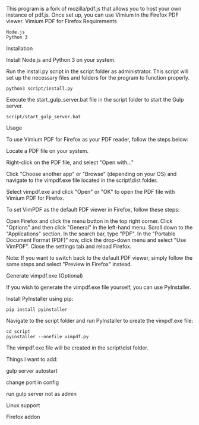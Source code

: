 This program is a fork of mozilla/pdf.js that allows you to host your own instance of pdf.js. Once set up, you can use Vimium in the Firefox PDF viewer.
Vimium PDF for Firefox
Requirements

    Node.js
    Python 3

Installation

 Install Node.js and Python 3 on your system.

 Run the install.py script in the script folder as administrator. This script will set up the necessary files and folders for the program to function properly.


    python3 script/install.py

 Execute the start_gulp_server.bat file in the script folder to start the Gulp server.



    script/start_gulp_server.bat

Usage

To use Vimium PDF for Firefox as your PDF reader, follow the steps below:

   Locate a PDF file on your system.

   Right-click on the PDF file, and select "Open with..."

   Click "Choose another app" or "Browse" (depending on your OS) and navigate to the vimpdf.exe file located in the script\dist folder.

   Select vimpdf.exe and click "Open" or "OK" to open the PDF file with Vimium PDF for Firefox.
    
To set VimPDF as the default PDF viewer in Firefox, follow these steps:

   Open Firefox and click the menu button in the top right corner.
   Click "Options" and then click "General" in the left-hand menu.
   Scroll down to the "Applications" section.
   In the search bar, type "PDF".
   In the "Portable Document Format (PDF)" row, click the drop-down menu and select "Use VimPDF".
   Close the settings tab and reload Firefox.

Note: If you want to switch back to the default PDF viewer, simply follow the same steps and select "Preview in Firefox" instead.

Generate vimpdf.exe (Optional)

If you wish to generate the vimpdf.exe file yourself, you can use PyInstaller.

   Install PyInstaller using pip:


    pip install pyinstaller

  Navigate to the script folder and run PyInstaller to create the vimpdf.exe file:


    cd script
    pyinstaller --onefile vimpdf.py

The vimpdf.exe file will be created in the script\dist folder.

Things i want to add:
 
 gulp server autostart 

 change port in config
 
 run gulp server not as admin
 
 Linux support
 
 Firefox addon
